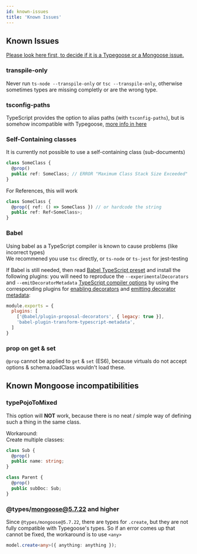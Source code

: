 ```yaml
---
id: known-issues
title: 'Known Issues'
---
```


## Known Issues

[Please look here first, to decide if it is a Typegoose or a Mongoose issue.](https://github.com/Automattic/mongoose/issues?utf8=✓&q=is%3Aissue+involves%3Ahasezoey)

### transpile-only

Never run `ts-node --transpile-only` or `tsc --transpile-only`, otherwise sometimes types are missing completly or are the wrong type.

### tsconfig-paths

TypeScript provides the option to alias paths (with `tsconfig-paths`), but is somehow incompatible with Typegoose, [more info in here](https://github.com/szokodiakos/typegoose/issues/392)

### Self-Containing classes

It is currently not possible to use a self-containing class (sub-documents)

```ts
class SomeClass {
  @prop()
  public ref: SomeClass; // ERROR "Maximum Class Stack Size Exceeded"
}
```

For References, this will work

```ts
class SomeClass {
  @prop({ ref: () => SomeClass }) // or hardcode the string
  public ref: Ref<SomeClass>;
}
```

### Babel

Using babel as a TypeScript compiler is known to cause problems (like incorrect types)  
We recommened you use `tsc` directly, or `ts-node` or `ts-jest` for jest-testing

If Babel is still needed, then read [Babel TypeScript preset](https://babeljs.io/docs/en/babel-preset-typescript) and install the following plugins:
you will need to reproduce the `--experimentalDecorators` and `--emitDecoratorMetadata` [TypeScript compiler options](https://babeljs.io/docs/en/babel-plugin-transform-typescript#typescript-compiler-options) by using the corresponding plugins for [enabling decorators](https://babeljs.io/docs/en/babel-plugin-proposal-decorators) and [emitting decorator metadata](https://github.com/leonardfactory/babel-plugin-transform-typescript-metadata):

```js
module.exports = {
  plugins: [
    ['@babel/plugin-proposal-decorators', { legacy: true }],
    'babel-plugin-transform-typescript-metadata',
  ]
}
```

### prop on get & set

`@prop` cannot be applied to `get` & `set` (ES6), because virtuals do not accept options & schema.loadClass wouldn't load these.

## Known Mongoose incompatibilities

### typePojoToMixed

This option will **NOT** work, because there is no neat / simple way of defining such a thing in the same class.

Workaround:  
Create multiple classes:

```ts
class Sub {
  @prop()
  public name: string;
}

class Parent {
  @prop()
  public subDoc: Sub;
}
```

### @types/mongoose@5.7.22 and higher

Since `@types/mongoose@5.7.22`, there are types for `.create`, but they are not fully compatible with Typegoose's types. So if an error comes up that cannot be fixed, the workaround is to use `<any>`

```ts
model.create<any>({ anything: anything });
```
